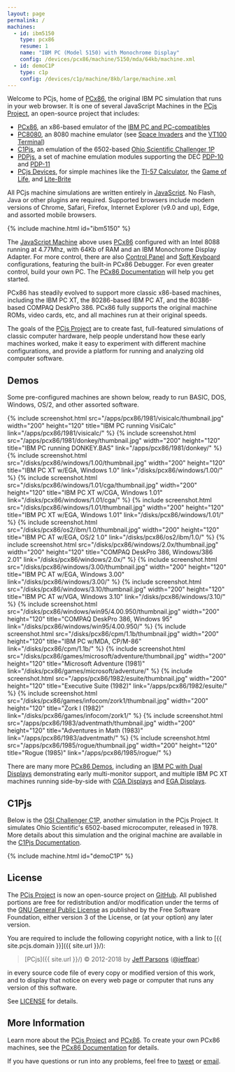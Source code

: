 ```yaml
---
layout: page
permalink: /
machines:
  - id: ibm5150
    type: pcx86
    resume: 1
    name: "IBM PC (Model 5150) with Monochrome Display"
    config: /devices/pcx86/machine/5150/mda/64kb/machine.xml
  - id: demoC1P
    type: c1p
    config: /devices/c1p/machine/8kb/large/machine.xml
---
```


Welcome to PCjs, home of [PCx86](/docs/pcx86/), the original IBM PC simulation that runs in your web browser.  It is
one of several JavaScript Machines in the [PCjs Project](https://github.com/jeffpar/pcjs), an open-source project that
includes:

* [PCx86](/docs/pcx86/), an x86-based emulator of the [IBM PC and PC-compatibles](/devices/pcx86/machine/)
* [PC8080](/modules/pc8080/), an 8080 machine emulator (see [Space Invaders](/devices/pc8080/machine/invaders/) and the [VT100 Terminal](/devices/pc8080/machine/vt100/))
* [C1Pjs](/docs/c1pjs/), an emulation of the 6502-based [Ohio Scientific Challenger 1P](/devices/c1p/)
* [PDPjs](/docs/pdpjs/), a set of machine emulation modules supporting the DEC [PDP-10](/devices/pdp10/machine/) and [PDP-11](/devices/pdp11/machine/)
* [PCjs Devices](/modules/devices/), for simple machines like the [TI-57 Calculator](/devices/ti57/), the [Game of Life](/devices/leds/life/), and [Lite-Brite](/devices/leds/litebrite/)

All PCjs machine simulations are written entirely in [JavaScript](/modules/).  No Flash, Java or other plugins are
required.  Supported browsers include modern versions of Chrome, Safari, Firefox, Internet Explorer (v9.0 and up), Edge,
and assorted mobile browsers.

{% include machine.html id="ibm5150" %}

The [JavaScript Machine](/devices/pcx86/machine/5150/mda/64kb/) above uses [PCx86](/docs/pcx86/) configured with an Intel
8088 running at 4.77Mhz, with 64Kb of RAM and an IBM Monochrome Display Adapter.  For more control, there are also
[Control Panel](/devices/pcx86/machine/5150/mda/64kb/debugger/) and [Soft Keyboard](/devices/pcx86/machine/5150/mda/64kb/softkbd/)
configurations, featuring the built-in PCx86 Debugger.  For even greater control, build your own PC. The
[PCx86 Documentation](/docs/pcx86/) will help you get started.

PCx86 has steadily evolved to support more classic x86-based machines, including the IBM PC XT, the 80286-based IBM PC AT,
and the 80386-based COMPAQ DeskPro 386.  PCx86 fully supports the original machine ROMs, video cards, etc, and all
machines run at their original speeds.

The goals of the [PCjs Project](/docs/about/) are to create fast, full-featured simulations of classic
computer hardware, help people understand how these early machines worked, make it easy to experiment with different
machine configurations, and provide a platform for running and analyzing old computer software.

Demos
-----
Some pre-configured machines are shown below, ready to run BASIC, DOS, Windows, OS/2, and other assorted software.

{% include screenshot.html src="/apps/pcx86/1981/visicalc/thumbnail.jpg" width="200" height="120" title="IBM PC running VisiCalc" link="/apps/pcx86/1981/visicalc/" %}
{% include screenshot.html src="/apps/pcx86/1981/donkey/thumbnail.jpg" width="200" height="120" title="IBM PC running DONKEY.BAS" link="/apps/pcx86/1981/donkey/" %}
{% include screenshot.html src="/disks/pcx86/windows/1.00/thumbnail.jpg" width="200" height="120" title="IBM PC XT w/EGA, Windows 1.0" link="/disks/pcx86/windows/1.00/" %}
{% include screenshot.html src="/disks/pcx86/windows/1.01/cga/thumbnail.jpg" width="200" height="120" title="IBM PC XT w/CGA, Windows 1.01" link="/disks/pcx86/windows/1.01/cga/" %}
{% include screenshot.html src="/disks/pcx86/windows/1.01/thumbnail.jpg" width="200" height="120" title="IBM PC XT w/EGA, Windows 1.01" link="/disks/pcx86/windows/1.01/" %}
{% include screenshot.html src="/disks/pcx86/os2/ibm/1.0/thumbnail.jpg" width="200" height="120" title="IBM PC AT w/EGA, OS/2 1.0" link="/disks/pcx86/os2/ibm/1.0/" %}
{% include screenshot.html src="/disks/pcx86/windows/2.0x/thumbnail.jpg" width="200" height="120" title="COMPAQ DeskPro 386, Windows/386 2.01" link="/disks/pcx86/windows/2.0x/" %}
{% include screenshot.html src="/disks/pcx86/windows/3.00/thumbnail.jpg" width="200" height="120" title="IBM PC AT w/EGA, Windows 3.00" link="/disks/pcx86/windows/3.00/" %}
{% include screenshot.html src="/disks/pcx86/windows/3.10/thumbnail.jpg" width="200" height="120" title="IBM PC AT w/VGA, Windows 3.10" link="/disks/pcx86/windows/3.10/" %}
{% include screenshot.html src="/disks/pcx86/windows/win95/4.00.950/thumbnail.jpg" width="200" height="120" title="COMPAQ DeskPro 386, Windows 95" link="/disks/pcx86/windows/win95/4.00.950/" %}
{% include screenshot.html src="/disks/pcx86/cpm/1.1b/thumbnail.jpg" width="200" height="120" title="IBM PC w/MDA, CP/M-86" link="/disks/pcx86/cpm/1.1b/" %}
{% include screenshot.html src="/disks/pcx86/games/microsoft/adventure/thumbnail.jpg" width="200" height="120" title="Microsoft Adventure (1981)" link="/disks/pcx86/games/microsoft/adventure/" %}
{% include screenshot.html src="/apps/pcx86/1982/esuite/thumbnail.jpg" width="200" height="120" title="Executive Suite (1982)" link="/apps/pcx86/1982/esuite/" %}
{% include screenshot.html src="/disks/pcx86/games/infocom/zork1/thumbnail.jpg" width="200" height="120" title="Zork I (1982)" link="/disks/pcx86/games/infocom/zork1/" %}
{% include screenshot.html src="/apps/pcx86/1983/adventmath/thumbnail.jpg" width="200" height="120" title="Adventures in Math (1983)" link="/apps/pcx86/1983/adventmath/" %}
{% include screenshot.html src="/apps/pcx86/1985/rogue/thumbnail.jpg" width="200" height="120" title="Rogue (1985)" link="/apps/pcx86/1985/rogue/" %}

There are many more [PCx86 Demos](/devices/pcx86/machine/#ready-to-run-app-demos), including an
[IBM PC with Dual Displays](/devices/pcx86/machine/5150/dual/64kb/) demonstrating early multi-monitor support,
and multiple IBM PC XT machines running side-by-side with [CGA Displays](/devices/pcx86/machine/5160/cga/256kb/array/)
and [EGA Displays](/devices/pcx86/machine/5160/ega/640kb/array/).

C1Pjs
-----
Below is the [OSI Challenger C1P](/docs/c1pjs/), another simulation in the PCjs Project.
It simulates Ohio Scientific's 6502-based microcomputer, released in 1978.  More details about this simulation
and the original machine are available in the [C1Pjs Documentation](/docs/c1pjs/).

{% include machine.html id="demoC1P" %}

License
-------
The [PCjs Project](https://github.com/jeffpar/pcjs) is now an open-source project on [GitHub](http://github.com/).
All published portions are free for redistribution and/or modification under the terms of the
[GNU General Public License](/LICENSE) as published by the Free Software Foundation, either version 3 of the License,
or (at your option) any later version.

You are required to include the following copyright notice, with a link to [{{ site.pcjs.domain }}]({{ site.url }}/):

> [PCjs]({{ site.url }}/) © 2012-2018 by [Jeff Parsons](mailto:Jeff@pcjs.org) ([@jeffpar](http://twitter.com/jeffpar))

in every source code file of every copy or modified version of this work, and to display that notice on every web page
or computer that runs any version of this software.

See [LICENSE](/LICENSE) for details.

More Information
----------------
Learn more about the [PCjs Project](/docs/about/) and [PCx86](/docs/about/pcx86/).  To
create your own PCx86 machines, see the [PCx86 Documentation](/docs/pcx86/) for details.

If you have questions or run into any problems, feel free to [tweet](http://twitter.com/jeffpar) or
[email](mailto:Jeff@pcjs.org).
